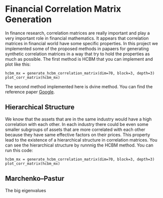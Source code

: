 # Financial Correlation Matrix Generation
In finance research, correlation matrices are really important and play a very important role in financial mathematics. It appears that correlation matrices in financial world have some specific properties. In this project we implemented some of the proposed methods in papaers for generating synthetic correlation matrices in a way that try to hold the properties as much as possible. The first method is HCBM that you can implement and plot like this: 
```
hcbm_mx = generate_hcbm_correlation_matrix(dim=70, block=3, depth=3)
plot_corr_matrix(hcbm_mx)
```
The second method implemented here is dvine method. You can find the reference paper <a href="https://www.google.com/" target="_blank">Google</a>.

## Hierarchical Structure
We know that the assets that are in the same industry would have a high correlation with each other. In each industry there could be even some smaller subgroups of assets that are more correlated with each other because they have same effective factors on their prices. This property lead to the existence of a hierarchical structure in correlation matrices. You can see the hierarchical structure by runnnig the HCBM method. You can run this code:
```
hcbm_mx = generate_hcbm_correlation_matrix(dim=70, block=3, depth=3)
plot_corr_matrix(hcbm_mx)
```
## Marchenko–Pastur
The big eigenvalues 
